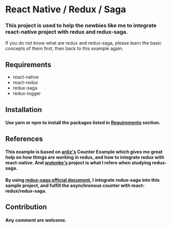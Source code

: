 # React Native / Redux / Saga
### This project is used to help the newbies like me to integrate react-native project with redux and redux-saga.
If you do not know what are redux and redux-saga, please learn the basic concepts of them first, then back to this example again.

## <a name='requirement'>Requirements
- react-native
- react-redux
- redux-saga
- redux-logger

## Installation
#### Use yarn or npm to install the packages listed in [Requirements](#requirement) section.

## References
#### This example is based on [anliz's](https://github.com/alinz/example-react-native-redux/tree/master/Counter) Counter Example which gives me great help on how things are working in redux, and how to integrate redux with react-native. And [wutonke's](https://github.com/wutongke/react-native-one) project is what I refers when studying redux-saga.

#### By using [redux-saga official document](https://redux-saga.github.io/redux-saga/docs/introduction/BeginnerTutorial.html), I integrate redux-saga into this sample project, and fulfill the asynchronous counter with react-redux/redux-saga.

## Contribution
#### Any comment are welcome.
